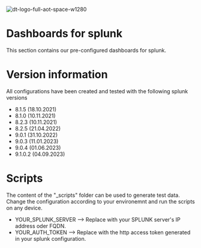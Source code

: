 ![dt-logo-full-aot-space-w1280](https://user-images.githubusercontent.com/83282694/116271495-5219b100-a780-11eb-9e1a-f929d2e3cbdc.png)

# Dashboards for splunk

This section contains our pre-configured dashboards for splunk.

# Version information

All configurations have been created and tested with the following splunk versions

- 8.1.5 (18.10.2021)
- 8.1.0 (10.11.2021)
- 8.2.3 (10.11.2021)
- 8.2.5 (21.04.2022)
- 9.0.1 (31.10.2022)
- 9.0.3 (11.01.2023)
- 9.0.4 (01.06.2023)
- 9.1.0.2 (04.09.2023)

# Scripts

The content of the "_scripts" folder can be used to generate test data. Change the configuration according to your environemnt and run the scripts on any device.

- YOUR_SPLUNK_SERVER --> Replace with your SPLUNK server's IP address oder FQDN.
- YOUR_AUTH_TOKEN --> Replace with the http access token generated in your splunk configuration.
